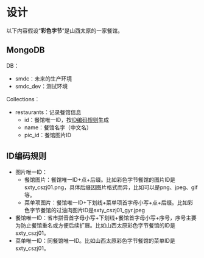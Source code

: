 # 设计

以下内容假设“**彩色字节**”是山西太原的一家餐馆。



## MongoDB

DB：

* smdc：未来的生产环境
* smdc_dev：测试环境

Collections：

* restaurants：记录餐馆信息
  * id：餐馆唯一ID，按[ID编码规则](#)生成
  * name：餐馆名字（中文名）
  * pic_id：餐馆图片ID



##  ID编码规则

* 图片唯一ID：
  * 餐馆图片：餐馆唯一ID+点+后缀。比如彩色字节餐馆的图片ID是sxty_cszj01.png，具体后缀因图片格式而异，比如可以是png、jpeg、gif等。
  * 菜单项图片：餐馆唯一ID+下划线+菜单项首字母小写+点+后缀。比如彩色字节餐馆的过油肉图片ID是sxty_cszj01_gyr.jpeg
* 餐馆唯一ID：省市拼音首字母小写+下划线+餐馆首字母小写+序号，序号主要为防止餐馆重名或方便后续扩展。比如山西太原彩色字节餐馆的ID是sxty_cszj01。
* 菜单唯一ID：同餐馆唯一ID。比如山西太原彩色字节餐馆的菜单ID是sxty_cszj01。
